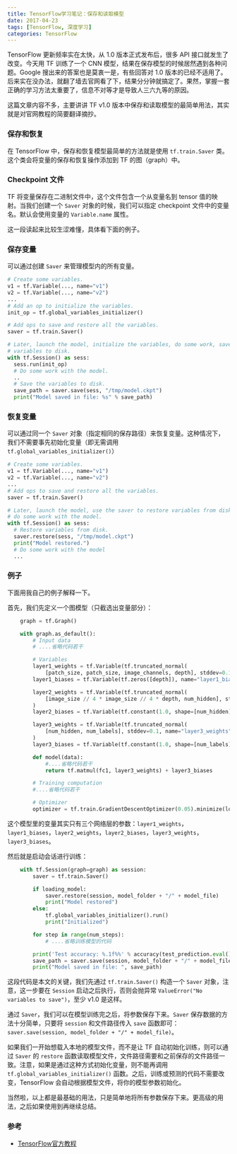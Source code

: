 ```yaml
---
title: TensorFlow学习笔记：保存和读取模型
date: 2017-04-23
tags: [TensorFlow, 深度学习]
categories: TensorFlow
---
```


TensorFlow 更新频率实在太快，从 1.0 版本正式发布后，很多 API 接口就发生了改变。今天用 TF 训练了一个 CNN 模型，结果在保存模型的时候居然遇到各种问题。Google 搜出来的答案也是莫衷一是，有些回答对 1.0 版本的已经不适用了。后来实在没办法，就翻了墙去官网看了下，结果分分钟就搞定了。果然，掌握一套正确的学习方法太重要了，信息不对等才是导致人三六九等的原因。

这篇文章内容不多，主要讲讲 TF v1.0 版本中保存和读取模型的最简单用法，其实就是对官网教程的简要翻译摘抄。

<!--more-->

### 保存和恢复

在 TensorFlow 中，保存和恢复模型最简单的方法就是使用 `tf.train.Saver` 类。这个类会将变量的保存和恢复操作添加到 TF 的图（graph）中。

### Checkpoint 文件

TF 将变量保存在二进制文件中，这个文件包含一个从变量名到 tensor 值的映射。当我们创建一个 `Saver` 对象的时候，我们可以指定 checkpoint 文件中的变量名。默认会使用变量的 `Variable.name` 属性。

这一段读起来比较生涩难懂，具体看下面的例子。

### 保存变量

可以通过创建 `Saver` 来管理模型内的所有变量。

```python
# Create some variables.
v1 = tf.Variable(..., name="v1")
v2 = tf.Variable(..., name="v2")
...
# Add an op to initialize the variables.
init_op = tf.global_variables_initializer()

# Add ops to save and restore all the variables.
saver = tf.train.Saver()

# Later, launch the model, initialize the variables, do some work, save the
# variables to disk.
with tf.Session() as sess:
  sess.run(init_op)
  # Do some work with the model.
  ..
  # Save the variables to disk.
  save_path = saver.save(sess, "/tmp/model.ckpt")
  print("Model saved in file: %s" % save_path)
```

### 恢复变量

可以通过同一个 `Saver` 对象（指定相同的保存路径）来恢复变量。这种情况下，我们不需要事先初始化变量（即无需调用 `tf.global_variables_initializer()`）

```python
# Create some variables.
v1 = tf.Variable(..., name="v1")
v2 = tf.Variable(..., name="v2")
...
# Add ops to save and restore all the variables.
saver = tf.train.Saver()

# Later, launch the model, use the saver to restore variables from disk, and
# do some work with the model.
with tf.Session() as sess:
  # Restore variables from disk.
  saver.restore(sess, "/tmp/model.ckpt")
  print("Model restored.")
  # Do some work with the model
  ...
```

### 例子

下面用我自己的例子解释一下。

首先，我们先定义一个图模型（只截选出变量部分）：

```python
    graph = tf.Graph()

    with graph.as_default():
        # Input data
        # ....省略代码若干

        # Variables
        layer1_weights = tf.Variable(tf.truncated_normal(
            [patch_size, patch_size, image_channels, depth], stddev=0.1), name="layer1_weights")
        layer1_biases = tf.Variable(tf.zeros([depth]), name="layer1_biases")

        layer2_weights = tf.Variable(tf.truncated_normal(
            [image_size // 4 * image_size // 4 * depth, num_hidden], stddev=0.1, name="layer2_weights")
        )
        layer2_biases = tf.Variable(tf.constant(1.0, shape=[num_hidden]), name="layer2_biases")

        layer3_weights = tf.Variable(tf.truncated_normal(
            [num_hidden, num_labels], stddev=0.1, name="layer3_weights"),
        )
        layer3_biases = tf.Variable(tf.constant(1.0, shape=[num_labels]), name="layer3_biases")

        def model(data):
            #....省略代码若干
            return tf.matmul(fc1, layer3_weights) + layer3_biases

        # Training computation
        #....省略代码若干

        # Optimizer
        optimizer = tf.train.GradientDescentOptimizer(0.05).minimize(loss) 
```

这个模型里的变量其实只有三个网络层的参数：`layer1_weights`，`layer1_biases`，`layer2_weights`，`layer2_biases`，`layer3_weights`，`layer3_biases`。

然后就是启动会话进行训练：

```python
    with tf.Session(graph=graph) as session:
        saver = tf.train.Saver()

        if loading_model:
            saver.restore(session, model_folder + "/" + model_file)
            print("Model restored")
        else:
            tf.global_variables_initializer().run()
            print("Initialized")

        for step in range(num_steps):
            # ....省略训练模型的代码

        print('Test accuracy: %.1f%%' % accuracy(test_prediction.eval(), test_labels))
        save_path = saver.save(session, model_folder + "/" + model_file)
        print("Model saved in file: ", save_path)
```

这段代码是本文的关键，我们先通过 `tf.train.Saver()` 构造一个 `Saver` 对象，注意，这一步要在 `Session` 启动之后执行，否则会抛异常 `ValueError("No variables to save")`，至少 v1.0 是这样。

通过 `Saver`，我们可以在模型训练完之后，将参数保存下来。`Saver` 保存数据的方法十分简单，只要将 `session` 和文件路径传入 `save` 函数即可：`saver.save(session, model_folder + "/" + model_file)`。

如果我们一开始想载入本地的模型文件，而不是让 TF 自动初始化训练，则可以通过 `Saver` 的 `restore` 函数读取模型文件，文件路径需要和之前保存的文件路径一致。注意，如果是通过这种方式初始化变量，则不能再调用 `tf.global_variables_initializer()` 函数。之后，训练或预测的代码不需要改变，TensorFlow 会自动根据模型文件，将你的模型参数初始化。

当然啦，以上都是最基础的用法，只是简单地将所有参数保存下来。更高级的用法，之后如果使用到再继续总结。

### 参考

+ [TensorFlow官方教程](https://www.tensorflow.org/versions/master/how_tos/variables/index.html)



